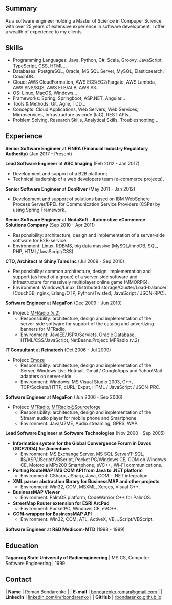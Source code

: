 ## Summary
As a software engineer holding a Master of Science in Compuper Science with over 25 years of extensive experience in software development, I offer a wealth of experience to my clients.

## Skills
- Programming Languages: Java, Python, C#, Scala, Groovy, JavaScript, TypeScript, CSS, HTML...
- Databases: PostgreSQL, Oracle, MS SQL Server, MySQL, Elasticsearch, CouchDB...
- Cloud: AWS CloudFormation, AWS ECS/EC2/Fargate, AWS Lambda, AWS SNS/SQS, AWS ELB/ALB, AWS S3...
- OS: Linux, MacOS, Windows...
- Frameworks: Spring, Springboot, ASP.NET, Angular...
- Tools & Methods: Git, Agile, TDD...
- Concepts: Cloud Applications, Web Servers, Web Services, Microservices, Infrastructure as code (IaC), REST APIs...
- Problem Solving, Research Skills, Analytical Skills, Troubleshooting...

## Experience
**Senior Software Engineer** at **FINRA (Financial Industry Regulatory Authority)** (Jan 2017 - Present)

**Lead Software Engineer** at **ABC Imaging** (Feb 2012 - Jan 2017)
- Development and support of a B2B platform;
- Technical leadership of a web developers team (e-commerce projects).

**Senior Software Engineer** at **DonRiver** (May 2011 - Jan 2012)
- Development and support of solutions based on IBM WebSphere Process Server/BPEL for Communication Service Providers (CSPs) by using Spring Framework.

**Senior Software Engineer** at **NodaSoft - Automotive eCommerce Solutions Company** (Sep 2010 - Apr 2011)
- Responsibility: architecture, design and implementation of a server-side software for B2B-service.
- Environment: Linux, RDBMS, big data massive (MySQL/InnoDB, SQL, PHP, HTML/JavaScript/CSS).

**CTO, Architect** at **Shiny Tales Inc** (Jul 2009 - Sep 2010)
- Responsibility: common architecture, design, implementation and support (as head of a group) of a server-side software and infrastructure for massively multiplayer online game (MMORPG).
- Environment: Windows/Linux, Distributed storage/Cluster/Load-balancer (CouchDB, nginx, Erlang/OTP, Python/Twisted, JavaScript / JSON-RPC).

**Software Engineer** at **MegaFon** (Dec 2009 - Jun 2010)
- Project: [MFRadio (v.2)](http://kavkaz.megafon.ru/services/internet/mobilnoe_radio.html)
  - Responsibility: architecture, design and implementation of the server-side software for support of the catalog and advertizing banners for MFRadio.
  - Environment: JavaEE/JSPX/Servlets, Oracle Database, HTML/CSS/JavaScript, NetBeans.Project: MFRadio (v.2)

**IT Consultant** at **Reinatech** (Oct 2006 - Jul 2009)
- Project: [Emoze](http://www.emoze.com/en/get/index.asp)
  - Responsibility: architecture, design and implementation of the Server, Windows Live Hotmail, Gmail / GoogleApps and Yahoo!Mail adapters on server-side.
  - Environment: Windows: MS Visual Studio 2003, C++, TCP/Sockets/HTTP, cURL, Expat, HTML / JavaScript / JSON-PRC.

**Software Engineer** at **MegaFon** (Jun 2006 - Sep 2006)
- Project: [MFRadio](http://kavkaz.megafon.ru/services/internet/mobilnoe_radio.html), [MFRadio@Sourceforge](http://mfradio.sourceforge.net/)
  - Responsibility: architecture, design and implementation of the Stream audio player for mobile phone and Smartphone.
  - Environment: Java/J2ME, Audio streaming, GPRS, WAP.

**Lead Software Engineer** at **Software Technologies** (Nov 2000 - Sep 2005)
- __Information system for the Global Convergence Forum in Davos (GCF2004) for Accenture.__
  - Environment: MS Exchange Server, MS SQL Server/T-SQL, IIS/ASP/JScript/VBScript, Pocket PC/Windows CE, COM on Windows CE, Motorola MPx200 Smartphone, eVC++, Wi-Fi communications.
- __Porting RouteMAP IMS COM API from Java to .NET platform__
  - Environment: CSharp, JSharp, Java, COM - .NET integration.
- __XML parser abstraction library for BusinessMAP and other projects__
  - Environment: Win32, COM, MSXML, Xerces, Visual C++.
- __BusinessMAP Viewer__
  - Environment: PalmOS platform, CodeWarrior C++ for PalmOS.
- __StreetMap Router extension for ESRI ArcPad__
  - Environment: PocketPC, Windows CE, eVC++.
- __COM-wrapper for BusinessMAP API__
  - Environment: Win32, COM, ATL, ActiveX, VB, JScript/VBScript.

**Software Engineer** at **R&D Medicom-MTD** (1998 - 1999)

## Education
**Taganrog State University of Radioengineering** | MS CS, Computer Software Engineering | 1999

## Contact

| **Name** | Roman Bondarenko | 
| **E-mail** | [bondarenko.roman@gmail.com](mailto:bondarenko.roman@gmail.com) | 
| **LinkedIn** | [linkedin.com/in/rbondarenko](https://www.linkedin.com/in/rbondarenko/) |
| **GitHub** | [rbondarenko.github.io](https://rbondarenko.github.io)
